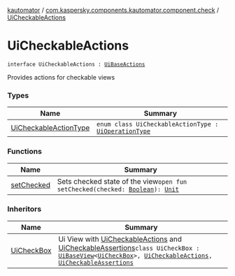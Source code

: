 [kautomator](../../index.md) / [com.kaspersky.components.kautomator.component.check](../index.md) / [UiCheckableActions](./index.md)

# UiCheckableActions

`interface UiCheckableActions : `[`UiBaseActions`](../../com.kaspersky.components.kautomator.component.common.actions/-ui-base-actions/index.md)

Provides actions for checkable views

### Types

| Name | Summary |
|---|---|
| [UiCheckableActionType](-ui-checkable-action-type/index.md) | `enum class UiCheckableActionType : `[`UiOperationType`](../../com.kaspersky.components.kautomator.intercept.operation/-ui-operation-type/index.md) |

### Functions

| Name | Summary |
|---|---|
| [setChecked](set-checked.md) | Sets checked state of the view`open fun setChecked(checked: `[`Boolean`](https://kotlinlang.org/api/latest/jvm/stdlib/kotlin/-boolean/index.html)`): `[`Unit`](https://kotlinlang.org/api/latest/jvm/stdlib/kotlin/-unit/index.html) |

### Inheritors

| Name | Summary |
|---|---|
| [UiCheckBox](../-ui-check-box/index.md) | Ui View with [UiCheckableActions](./index.md) and [UiCheckableAssertions](../-ui-checkable-assertions/index.md)`class UiCheckBox : `[`UiBaseView`](../../com.kaspersky.components.kautomator.component.common.views/-ui-base-view/index.md)`<`[`UiCheckBox`](../-ui-check-box/index.md)`>, `[`UiCheckableActions`](./index.md)`, `[`UiCheckableAssertions`](../-ui-checkable-assertions/index.md) |
